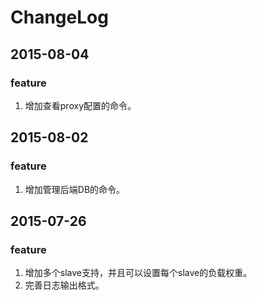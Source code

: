 # ChangeLog


## 2015-08-04
### feature
1. 增加查看proxy配置的命令。

## 2015-08-02
### feature
1. 增加管理后端DB的命令。

## 2015-07-26
### feature
1. 增加多个slave支持，并且可以设置每个slave的负载权重。
2. 完善日志输出格式。

	